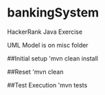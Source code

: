 # bankingSystem
HackerRank Java Exercise 

UML Model is on misc folder


##Initial setup
'mvn clean install

##Reset
'mvn clean

##Test Execution
'mvn tests
